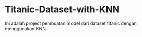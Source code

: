 # Titanic-Dataset-with-KNN
Ini adalah project pembuatan model dari dataset titanic dengan menggunakan KNN

